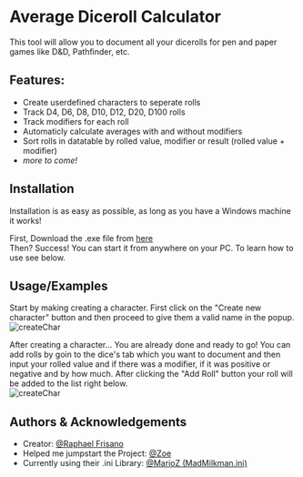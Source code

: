 # Average Diceroll Calculator

This tool will allow you to document all your dicerolls for pen and paper games like D&D, Pathfinder, etc.

## Features: ##
* Create userdefined characters to seperate rolls
* Track D4, D6, D8, D10, D12, D20, D100 rolls
* Track modifiers for each roll
* Automaticly calculate averages with and without modifiers
* Sort rolls in datatable by rolled value, modifier or result (rolled value + modifier)
* *more to come!*

## Installation

Installation is as easy as possible, as long as you have a Windows machine it works!

First, Download the .exe file from [here](https://github.com/RaphaelFrisano/AverageRollCalc/tree/main/AverageRollCalc/bin/Debug) </br>
Then? Success! You can start it from anywhere on your PC. To learn how to use see below.

## Usage/Examples
Start by making creating a character. First click on the "Create new character" button and then proceed to give them a valid name in the popup. </br>
![createChar](https://user-images.githubusercontent.com/54019563/183031170-b493ffcf-7b4a-4d25-897e-a253556afbb3.png)


After creating a character... You are already done and ready to go! You can add rolls by goin to the dice's tab which you want to document and then input your rolled value and if there was a modifier, if it was positive or negative and by how much. After clicking the "Add Roll" button your roll will be added to the list right below. </br>
![createChar](https://user-images.githubusercontent.com/54019563/183031762-067c52f5-49c3-4d05-a41d-8ce98a447482.png)


## Authors & Acknowledgements

- Creator: [@Raphael Frisano](https://www.github.com/RaphaelFrisano)
- Helped me jumpstart the Project: [@Zoe](https://github.com/Spaghetti-Noodle-Kitty)
- Currently using their .ini Library: [@MarioZ (MadMilkman.ini)](https://github.com/MarioZ/MadMilkman.Ini)
